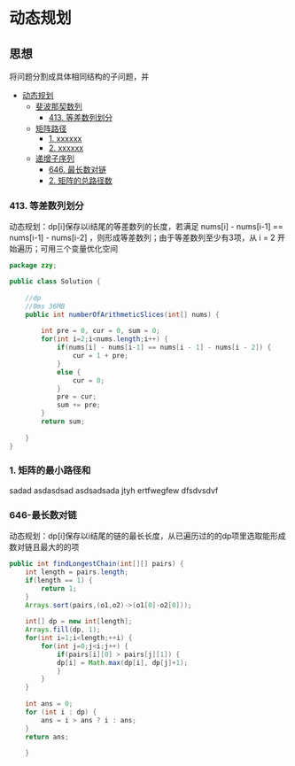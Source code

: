 # 动态规划

## 思想
将问题分割成具体相同结构的子问题，并

<!-- GFM-TOC -->
* [动态规划](#动态规划)
    * [斐波那契数列](#斐波那契数列)
        * [413. 等差数列划分](#413-等差数列划分)
    * [矩阵路径](#矩阵路径)
        * [1. xxxxxx](#1-矩阵的最小路径和)
        * [2. xxxxxx](#2-矩阵的总路径数)
    * [递增子序列](#递增子序列)
        * [646. 最长数对链](#646-最长数对链)
        * [2. 矩阵的总路径数](#2-矩阵的总路径数)
    
<!-- GFM-TOC -->

### 413. 等差数列划分  
  
动态规划：dp[i]保存以i结尾的等差数列的长度，若满足 nums[i] - nums[i-1] == nums[i-1] - nums[i-2] ，则形成等差数列；由于等差数列至少有3项，从 i = 2 开始遍历；可用三个变量优化空间

```java
package zzy;

public class Solution {
	
	//dp
	//0ms 36MB
	public int numberOfArithmeticSlices(int[] nums) {
		
		int pre = 0, cur = 0, sum = 0;
        for(int i=2;i<nums.length;i++) {
        	if(nums[i] - nums[i-1] == nums[i - 1] - nums[i - 2]) {
        		cur = 1 + pre;
        	}
        	else {
        		cur = 0;
        	}
        	pre = cur;
        	sum += pre;
        }
        return sum;
        
    }
}
```

### 1. 矩阵的最小路径和
sadad
asdasdsad
asdsadsada
jtyh
ertfwegfew
dfsdvsdvf


### 646-最长数对链  

动态规划：dp[i]保存以i结尾的链的最长长度，从已遍历过的的dp项里选取能形成数对链且最大的的项  

```java
public int findLongestChain(int[][] pairs) {
	int length = pairs.length;
	if(length == 1) {
		return 1;
	}
	Arrays.sort(pairs,(o1,o2)->(o1[0]-o2[0]));
	
	int[] dp = new int[length];
	Arrays.fill(dp, 1);
	for(int i=1;i<length;++i) {
		for(int j=0;j<i;j++) {
			if(pairs[i][0] > pairs[j][1]) {
			dp[i] = Math.max(dp[i], dp[j]+1);				
			}
		}
	}
		
	int ans = 0;
	for (int i : dp) {
		ans = i > ans ? i : ans;
	}
	return ans;
		
    }

